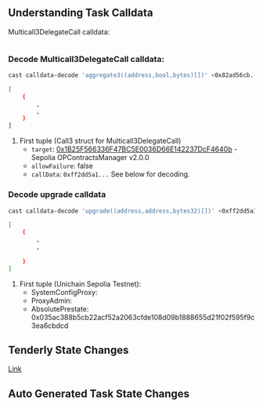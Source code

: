 ## Understanding Task Calldata

Multicall3DelegateCall calldata:
```bash

```

### Decode Multicall3DelegateCall calldata:
```bash
cast calldata-decode 'aggregate3((address,bool,bytes)[])' <0x82ad56cb...>

[
    (
        ,
        , 
    )
]
```

1. First tuple (Call3 struct for Multicall3DelegateCall)
    - `target`: [0x1B25F566336F47BC5E0036D66E142237DcF4640b](https://github.com/ethereum-optimism/superchain-registry/blob/d4bb112dc979fd43ac92252c549d3ed7c4d0eb57/validation/standard/standard-versions-sepolia.toml#L21) - Sepolia OPContractsManager v2.0.0
    - `allowFailure`: false
    - `callData`: `0xff2dd5a1...` See below for decoding.

### Decode upgrade calldata

```bash
cast calldata-decode 'upgrade((address,address,bytes32)[])' <0xff2dd5a1...>

[
    (
        ,
        ,
        
    )
]
```
1. First tuple (Unichain Sepolia Testnet):
    - SystemConfigProxy: []()
    - ProxyAdmin: []()
    - AbsolutePrestate: 0x035ac388b5cb22acf52a2063cfde108d09b1888655d21f02f595f9c3ea6cbdcd

## Tenderly State Changes
[Link]()

## Auto Generated Task State Changes

```bash

```